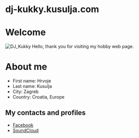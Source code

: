 # dj-kukky.kusulja.com

# Welcome

![DJ_Kukky](https://s.gravatar.com/avatar/117075a49420d1f4985f692f49f86fc9?s=80)
Hello, thank you for visiting my hobby web page.

# About me

* First name: Hrvoje
* Last name: Kusulja
* City: Zagreb
* Country: Croatia, Europe

## My contacts and profiles
* [Facebook](https://www.facebook.com/DJKukky)
* [SoundCloud](https://soundcloud.com/dj_kukky)
